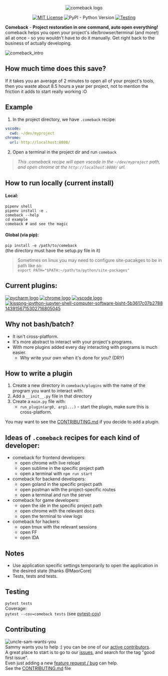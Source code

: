 

<p align="center">
	<img alt="comeback logo" src="https://user-images.githubusercontent.com/1269911/53277678-c7574a80-370d-11e9-8fc1-1b47fe0e8550.png" />
	<br />
	
</p>
<p align="center">
<a href="https://github.com/ambv/black/blob/master/LICENSE" alt="License: MIT"><img src="https://img.shields.io/badge/License-MIT-yellow.svg" alt="MIT License" /></a>
<img alt="PyPI - Python Version" src="https://img.shields.io/pypi/pyversions/comeback.svg">
<a href="https://travis-ci.org/agamm/comeback"><img src="https://travis-ci.org/agamm/comeback.svg?branch=master" alt="Testing" /></a>
</p>

**Comeback** - **Project restoration in one command, auto open everything!** comeback helps you open your project's ide/browser/terminal (and more!) all at once - so you wouldn't have to do it manually. Get right back to the business of actually developing. 

![comeback_intro](https://user-images.githubusercontent.com/1269911/54078611-ab3dd680-42d3-11e9-8066-fabcda7212ac.gif)

## How much time does this save?
If it takes you an average of 2 minutes to open all of your project's tools, then you waste about 8.5 hours a year per project, not to mention the friction it adds to start really working :O


## Example
1) In the project directory, we have `.comeback` recipe:
```yaml
vscode: 
  cwd: ~/dev/myproject
chrome:
  url: http://localhost:8080/
```
2) Open a terminal in the project dir and run `comeback`  
> *This .comeback recipe will open vscode in the `~/dev/myproject` path, and open chrome at the `http://localhost:8080/` url.*
 
## How to run locally (current install)
#### Local:
`pipenv shell`  
`pipenv install -e .`  
`comeback --help`  
`cd example`  
`comeback # and see the magic`  
#### Global (via pip):
`pip install -e /path/to/comeback`  
(the directory must have the setup.py file in it)  

> Sometimes on linux you may need to configure site-pacakges to be in path like so:  
`export PATH="$PATH:~/path/to/python/site-packages"`  


## Current plugins:
[![pycharm logo](https://upload.wikimedia.org/wikipedia/commons/thumb/a/a1/PyCharm_Logo.svg/48px-PyCharm_Logo.svg.png)](https://github.com/agamm/comeback/tree/master/comeback/plugins/pycharm)
[![chrome logo](https://upload.wikimedia.org/wikipedia/commons/thumb/a/a5/Google_Chrome_icon_%28September_2014%29.svg/48px-Google_Chrome_icon_%28September_2014%29.svg.png)](https://github.com/agamm/comeback/tree/master/comeback/plugins/chrome)
[![vscode logo](https://upload.wikimedia.org/wikipedia/commons/thumb/2/2b/Visual_Studio_Code_1.17_icon.svg/48px-Visual_Studio_Code_1.17_icon.svg.png)](https://github.com/agamm/comeback/tree/master/comeback/plugins/vscode)
[![kisspng-ipython-jupyter-shell-computer-software-bisht-5b3617c07b2788 1439156715302716805045](https://user-images.githubusercontent.com/1269911/53688684-5852a500-3d50-11e9-9496-a0f6f60f4f3f.jpg)](https://github.com/agamm/comeback/tree/master/comeback/plugins/ipython)

## Why not bash/batch?
- It isn't cross-platform.
- It's more abstract to interact with your project's programs.
- With more plugins added every day interacting with programs is much easier. 
  - Why write your own when it's done for you? (DRY)

## How to write a plugin
1) Create a new directory in `comeback/plugins` with the name of the program you want to interact with.
2) Add a `__init__.py` file in that directory
3) Create a `main.py` file with:
	- `run_plugin(arg0, arg1...)` - start the plugin, make sure this is cross-platform.  
	
You may want to see the [CONTRIBUTING.md](https://github.com/agamm/comeback/blob/master/CONTRIBUTING.md) if you decide to add a plugin.

## Ideas of `.comeback` recipes for each kind of developer:
- comeback for frontend developers: 
    - open chrome with live reload 
    - open sublime in the specific project path
    - open a terminal with `npm run start`
- comeback for backend developers:
    - open goland in the specific project path
    - open postman with the project-specific routes
    - open a terminal and run the server
- comeback for game developers:
    - open the ide in the specific project path
    - open chrome with the relevant docs
    - open the terminal to view logs
- comeback for hackers:
    - open tmux with the relevant sessions
    - open FF
    - open IDA

## Notes
 - Use application specific settings temporarily to open the application in the desired state (thanks @MaorCore)
 - Tests, tests and tests.
 
## Testing
`pytest tests`  
Coverage:  
`pytest --cov=comeback tests` (see [pytest-cov](https://github.com/pytest-dev/pytest-cov))
 
## Contributing
![uncle-sam-wants-you](https://user-images.githubusercontent.com/1269911/53686114-de102980-3d2b-11e9-9a30-be27ec3412a7.jpg)  
Sammy wants you to help :) you can be one of our [active contributors](https://github.com/agamm/comeback/graphs/contributors).   
A great place to start is to go to our [issues](https://github.com/agamm/comeback/issues?q=is%3Aopen+is%3Aissue+label%3A%22good+first+issue%22), and search for the tag "good first issue".   
Even just adding a new [feature request / bug](https://github.com/agamm/comeback/issues/new/choose) can help.  
See the [CONTRIBUTING.md](https://github.com/agamm/comeback/blob/master/CONTRIBUTING.md) file

